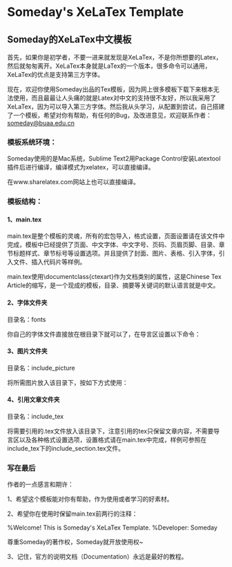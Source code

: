 # Someday's XeLaTex Template

## Someday的XeLaTex中文模板

首先，如果你是初学者，不要一进来就发现是XeLaTex，不是你所想要的Latex，然后就匆匆离开。XeLaTex本身就是LaTex的一个版本，很多命令可以通用，XeLaTex的优点是支持第三方字体。

现在，欢迎你使用Someday出品的Tex模板，因为网上很多模板下载下来根本无法使用，而且最最让人头痛的就是Latex对中文的支持很不友好，所以我采用了XeLaTex，因为可以导入第三方字体。然后我从头学习，从配置到尝试，自己搭建了一个模板，希望对你有帮助，有任何的Bug，及改进意见，欢迎联系作者：someday@buaa.edu.cn



### 模板系统环境：

Someday使用的是Mac系统，Sublime Text2用Package Control安装Latextool插件后进行编译，编译模式为xelatex，可以直接编译。

在www.sharelatex.com网站上也可以直接编译。



### 模板结构：

#### 1、main.tex

main.tex是整个模板的灵魂，所有的宏包导入，格式设置，页面设置请在该文件中完成，模板中已经提供了页面、中文字体、中文字号、页码、页眉页脚、目录、章节标题样式、章节标号等设置选项。并且提供了封面、图片、表格、引入字体，引入文件、插入代码片等样例。

main.tex使用\documentclass{ctexart}作为文档类别的属性，这是Chinese Tex Article的缩写，是一个现成的模板，目录、摘要等关键词的默认语言就是中文。

#### 2、字体文件夹

目录名：fonts

你自己的字体文件直接放在根目录下就可以了，在导言区设置以下命令：



#### 3、图片文件夹

目录名：include_picture

将所需图片放入该目录下，按如下方式使用：



#### 4、引用文章文件夹

目录名：include_tex

将需要引用的.tex文件放入该目录下，注意引用的tex只保留文章内容，不需要导言区以及各种格式设置选项，设置格式请在main.tex中完成，样例可参照在include_tex下的include_section.tex文件。







### 写在最后

作者的一点感言和期许：

1、希望这个模板能对你有帮助，作为使用或者学习的好素材。

2、希望你在使用时保留main.tex前两行的注释：

%Welcome! This is Someday's XeLaTex Template. 
%Developer: Someday

尊重Someday的著作权，Someday就开放使用权~

3、记住，官方的说明文档（Documentation）永远是最好的教程。

